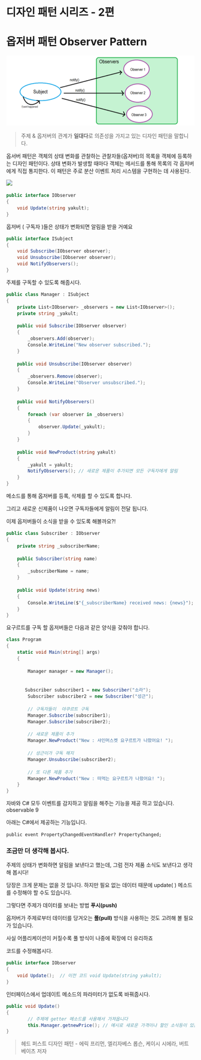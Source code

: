 # 디자인 패턴 시리즈 - 2편

# 옵저버 패턴 Observer Pattern
![](img/image.png)

> 주제 & 옵저버의 관계가 **일대다**로 의존성을 가지고 있는 디자인 패턴을 말합니다.

옵서버 패턴은 객체의 상태 변화를 관찰하는 관찰자들(옵저버)의 목록을 객체에 등록하는 디자인 패턴이다. 상태 변화가 발생할 때마다 객체는 메서드를 통해 목록의 각 옵저버에게 직접 통지한다. 이 패턴은 주로 분산 이벤트 처리 시스템을 구현하는 데 사용된다.

![](image%20(1).png)



```csharp
public interface IObserver
{
    void Update(string yakult);
}
```

옵저버 ( 구독자 )들은 상태가 변화되면 알림을 받을 거예요

```csharp
public interface ISubject
{
	void Subscribe(IObserver observer);
	void Unsubscribe(IObserver observer);
	void NotifyObservers();
}
```

주제를 구독할 수 있도록 해줍시다.

```csharp
public class Manager : ISubject
{
    private List<IObserver> _observers = new List<IObserver>();
    private string _yakult;

    public void Subscribe(IObserver observer)
    {
        _observers.Add(observer);
        Console.WriteLine("New observer subscribed.");
    }

    public void Unsubscribe(IObserver observer)
    {
        _observers.Remove(observer);
        Console.WriteLine("Observer unsubscribed.");
    }

    public void NotifyObservers()
    {
        foreach (var observer in _observers)
        {
            observer.Update(_yakult);
        }
    }

    public void NewProduct(string yakult)
    {
        _yakult = yakult;
        NotifyObservers(); // 새로운 제품이 추가되면 모든 구독자에게 알림
    }
}
```

메소드를 통해 옵저버를 등록, 삭제를 할 수 있도록 합니다.

그리고 새로운 신제품이 나오면 구독자들에게 알림이 전달 됩니다.

이제 옵저버들이 소식을 받을 수 있도록 해볼까요?!

```csharp
public class Subscriber : IObserver
{
    private string _subscriberName;

    public Subscriber(string name)
    {
        _subscriberName = name;
    }

    public void Update(string news)
    {
        Console.WriteLine($"{_subscriberName} received news: {news}");
    }
}

```

요구르트를 구독 할 옵저버들은 다음과 같은 양식을 갖춰야 합니다.

```csharp
class Program
{
    static void Main(string[] args)
    {
        
        Manager manager = new Manager();

        
       Subscriber subscriber1 = new Subscriber("소라");
        Subscriber subscriber2 = new Subscriber("성근");

        // 구독자들이  야쿠르트 구독
        Manager.Subscribe(subscriber1);
        Manager.Subscribe(subscriber2);

        // 새로운 제품이 추가
        Manager.NewProduct("New : 샤인머스켓 요구르트가 나왔어요! ");

        // 성근이가 구독 해지
        Manager.Unsubscribe(subscriber2);

        // 또 다른 제품 추가
        Manager.NewProduct("New : 떠먹는 요구르트가 나왔어요! ");
    }
}
```

자바와 C# 모두 이벤트를 감지하고 알림을 해주는 기능을 제공 하고 있습니다. observable 9

아래는 C#에서 제공하는 기능입니다.

`public event PropertyChangedEventHandler? PropertyChanged;`

### 조금만 더 생각해 봅시다.

주제의 상태가 변화하면 알림을 보낸다고 했는데, 그럼 전자 제품 소식도 보낸다고 생각해 봅시다!

당장은 크게 문제는 없을 것 입니다. 하지만 필요 없는 데이터 때문에 update( ) 메소드를 수정해야 할 수도 있습니다.

그렇다면 주제가 데이터를 보내는 방법 **푸시(push)**

옵저버가 주제로부터 데이터를 당겨오는 **풀(pull)** 방식을 사용하는 것도 고려해 볼 필요가 있습니다.

사실 어플리케이션이 커질수록 풀 방식이 나중에 확장에 더 유리하죠

코드를 수정해봅시다.

```csharp
public interface IObserver
{
    void Update();  // 이전 코드 void Update(string yakult);
}
```

인터페이스에서 업데이트 메소드의 파라미터가 없도록 바꿔줍시다.

```csharp
public void Update()
{
		// 주제에 getter 메소드를 사용해서 가져옵니다
		this.Manager.getnewPrice(); // 예시로 새로운 가격이나 할인 소식등이 있습니다.
}
```

> 헤드 퍼스트 디자인 패턴 - 에릭 프리먼, 엘리자베스 롭슨, 케이시 시에라, 버트 베이츠 저자